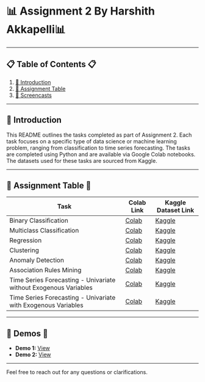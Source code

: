 
# 📊 Assignment 2 By Harshith Akkapelli📊


---

## 📋 Table of Contents 📋
1. [🌟 Introduction](#introduction)
2. [📝 Assignment Table](#assignment-table)
3. [🎥 Screencasts](#screencasts)

---

## 🌟 Introduction
This README outlines the tasks completed as part of Assignment 2. Each task focuses on a specific type of data science or machine learning problem, ranging from classification to time series forecasting. The tasks are completed using Python and are available via Google Colab notebooks. The datasets used for these tasks are sourced from Kaggle.

---

## 📝 Assignment Table 📝

| Task                                                | Colab Link                                                                                               | Kaggle Dataset Link                                                                                                               |
|-----------------------------------------------------|----------------------------------------------------------------------------------------------------------|-----------------------------------------------------------------------------------------------------------------------------------|
| Binary Classification                               | [Colab](https://colab.research.google.com/drive/1tvCCR24dJAahKY3z1TmdMPeC2kRvKLwM?usp=sharing)         | [Kaggle](https://www.kaggle.com/datasets/teejmahal20/airline-passenger-satisfaction)                                                |
| Multiclass Classification                           | [Colab](https://colab.research.google.com/drive/1J1ojvDIbMuttfd7KMN3YqBTeOEGgFe4f?usp=sharing)         | [Kaggle](https://www.kaggle.com/datasets/saloni1712/threads-an-instagram-app-reviews)                                               |
| Regression                                          | [Colab](https://colab.research.google.com/drive/1DQuPkCEZur-0kAPL8UIUsoxMrI0g1d4U?usp=sharing)         | [Kaggle](https://www.kaggle.com/datasets/mohansacharya/graduate-admissions?select=Admission_Predict.csv)                              |
| Clustering                                          | [Colab](https://colab.research.google.com/drive/1ledflem8ojrGdD0ZBMdpPqIrnbUWP7Xk?usp=sharing)         | [Kaggle](https://www.kaggle.com/datasets/dev0914sharma/customer-clustering?select=segmentation+data.csv)                              |
| Anomaly Detection                                   | [Colab](https://colab.research.google.com/drive/1GCqtjB2TZzCHj-l_I4fKBL4RlrbEmzgq?usp=sharing)         | [Kaggle](https://www.kaggle.com/datasets/anushonkar/network-anamoly-detection?select=Train.txt)                                      |
| Association Rules Mining                            | [Colab](https://colab.research.google.com/drive/1LUea35FR-E1NbkBJPalebdg-4z7BQ0S8?usp=sharing)         | [Kaggle](https://www.kaggle.com/datasets/heeraldedhia/groceries-dataset)                                                            |
| Time Series Forecasting - Univariate without Exogenous Variables | [Colab](https://colab.research.google.com/drive/1XQEWWAtGeuXP4ZpkOjjqSrxjH8QHaOFs?usp=sharing) | [Kaggle](https://www.kaggle.com/datasets/ayushnitb/tourist-numbers-univariate-forecasting-dataset)                                   |
| Time Series Forecasting - Univariate with Exogenous Variables    | [Colab](https://colab.research.google.com/drive/1-Togkz-S42C5nBJvXy5bhONKPGPs5Gjo?usp=sharing)  | [Kaggle](https://www.kaggle.com/datasets/rupakroy/lstm-datasets-multivariate-univariate)                                              |

---

## 🎥 Demos 🎥
- **Demo 1:** [View](https://drive.google.com/file/d/1AsXI5JFRp0JPuAUNoJm49sEBhBQkx5WR/view?usp=sharing)
- **Demo 2:** [View](https://drive.google.com/file/d/1_68Nv0lsL-FOMoNnW0rM3lFXM9_VMV4D/view?usp=sharing)

---

Feel free to reach out for any questions or clarifications.

